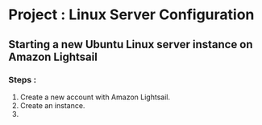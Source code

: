 # Project : Linux Server Configuration 
## Starting a new Ubuntu Linux server instance on Amazon Lightsail
### Steps :
1. Create a new account with Amazon Lightsail.
2. Create an instance.
3. 

